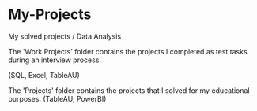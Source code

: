 # My-Projects
My solved projects / Data Analysis

The 'Work Projects' folder contains the projects I completed as test tasks during an interview process.

(SQL, Excel, TableAU)

The 'Projects' folder contains the projects that I solved for my educational purposes. (TableAU, PowerBI)
